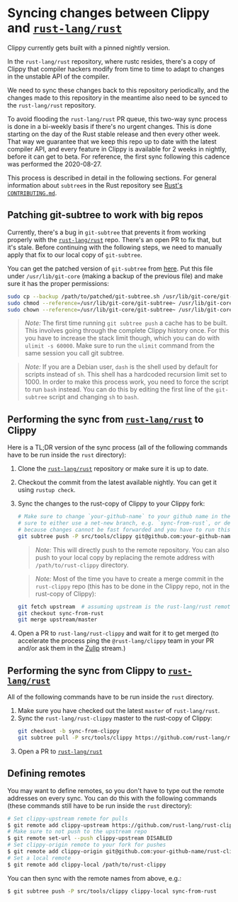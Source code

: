 # Syncing changes between Clippy and [`rust-lang/rust`]

Clippy currently gets built with a pinned nightly version.

In the `rust-lang/rust` repository, where rustc resides, there's a copy of
Clippy that compiler hackers modify from time to time to adapt to changes in the
unstable API of the compiler.

We need to sync these changes back to this repository periodically, and the
changes made to this repository in the meantime also need to be synced to the
`rust-lang/rust` repository.

To avoid flooding the `rust-lang/rust` PR queue, this two-way sync process is
done in a bi-weekly basis if there's no urgent changes. This is done starting on
the day of the Rust stable release and then every other week. That way we
guarantee that we keep this repo up to date with the latest compiler API, and
every feature in Clippy is available for 2 weeks in nightly, before it can get
to beta. For reference, the first sync following this cadence was performed the
2020-08-27.

This process is described in detail in the following sections. For general
information about `subtree`s in the Rust repository see [Rust's
`CONTRIBUTING.md`][subtree].

## Patching git-subtree to work with big repos

Currently, there's a bug in `git-subtree` that prevents it from working properly
with the [`rust-lang/rust`] repo. There's an open PR to fix that, but it's
stale. Before continuing with the following steps, we need to manually apply
that fix to our local copy of `git-subtree`.

You can get the patched version of `git-subtree` from [here][gitgitgadget-pr].
Put this file under `/usr/lib/git-core` (making a backup of the previous file)
and make sure it has the proper permissions:

```bash
sudo cp --backup /path/to/patched/git-subtree.sh /usr/lib/git-core/git-subtree
sudo chmod --reference=/usr/lib/git-core/git-subtree~ /usr/lib/git-core/git-subtree
sudo chown --reference=/usr/lib/git-core/git-subtree~ /usr/lib/git-core/git-subtree
```

> _Note:_ The first time running `git subtree push` a cache has to be built.
> This involves going through the complete Clippy history once. For this you
> have to increase the stack limit though, which you can do with `ulimit -s
> 60000`. Make sure to run the `ulimit` command from the same session you call
> git subtree.

> _Note:_ If you are a Debian user, `dash` is the shell used by default for
> scripts instead of `sh`. This shell has a hardcoded recursion limit set to
> 1000. In order to make this process work, you need to force the script to run
> `bash` instead. You can do this by editing the first line of the `git-subtree`
> script and changing `sh` to `bash`.

## Performing the sync from [`rust-lang/rust`] to Clippy

Here is a TL;DR version of the sync process (all of the following commands have
to be run inside the `rust` directory):

1. Clone the [`rust-lang/rust`] repository or make sure it is up to date.
2. Checkout the commit from the latest available nightly. You can get it using
   `rustup check`.
3. Sync the changes to the rust-copy of Clippy to your Clippy fork:
    ```bash
    # Make sure to change `your-github-name` to your github name in the following command. Also be
    # sure to either use a net-new branch, e.g. `sync-from-rust`, or delete the branch beforehand
    # because changes cannot be fast forwarded and you have to run this command again.
    git subtree push -P src/tools/clippy git@github.com:your-github-name/rust-clippy sync-from-rust
    ```

    > _Note:_ This will directly push to the remote repository. You can also
    > push to your local copy by replacing the remote address with
    > `/path/to/rust-clippy` directory.

    > _Note:_ Most of the time you have to create a merge commit in the
    > `rust-clippy` repo (this has to be done in the Clippy repo, not in the
    > rust-copy of Clippy):
    ```bash
    git fetch upstream  # assuming upstream is the rust-lang/rust remote
    git checkout sync-from-rust
    git merge upstream/master
    ```
4. Open a PR to `rust-lang/rust-clippy` and wait for it to get merged (to
   accelerate the process ping the `@rust-lang/clippy` team in your PR and/or
   ask them in the [Zulip] stream.)

[Zulip]: https://rust-lang.zulipchat.com/#narrow/stream/clippy

## Performing the sync from Clippy to [`rust-lang/rust`]

All of the following commands have to be run inside the `rust` directory.

1. Make sure you have checked out the latest `master` of `rust-lang/rust`.
2. Sync the `rust-lang/rust-clippy` master to the rust-copy of Clippy:
    ```bash
    git checkout -b sync-from-clippy
    git subtree pull -P src/tools/clippy https://github.com/rust-lang/rust-clippy master
    ```
3. Open a PR to [`rust-lang/rust`]

## Defining remotes

You may want to define remotes, so you don't have to type out the remote
addresses on every sync. You can do this with the following commands (these
commands still have to be run inside the `rust` directory):

```bash
# Set clippy-upstream remote for pulls
$ git remote add clippy-upstream https://github.com/rust-lang/rust-clippy
# Make sure to not push to the upstream repo
$ git remote set-url --push clippy-upstream DISABLED
# Set clippy-origin remote to your fork for pushes
$ git remote add clippy-origin git@github.com:your-github-name/rust-clippy
# Set a local remote
$ git remote add clippy-local /path/to/rust-clippy
```

You can then sync with the remote names from above, e.g.:

```bash
$ git subtree push -P src/tools/clippy clippy-local sync-from-rust
```

[gitgitgadget-pr]: https://github.com/gitgitgadget/git/pull/493
[subtree]: https://rustc-dev-guide.rust-lang.org/contributing.html#external-dependencies-subtree
[`rust-lang/rust`]: https://github.com/rust-lang/rust
